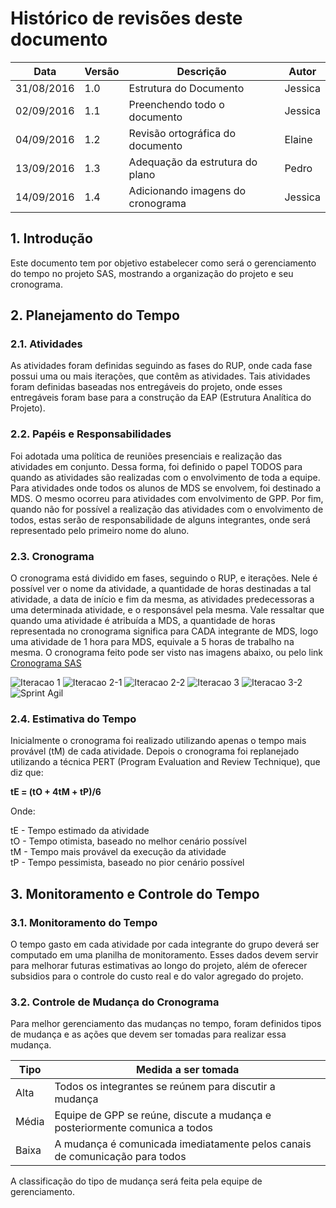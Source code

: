 # Histórico de revisões deste documento

|Data|Versão|Descrição|Autor|
|----|------|---------|-------|
| 31/08/2016| 1.0 |Estrutura do Documento |Jessica |
| 02/09/2016| 1.1 |Preenchendo todo o documento |Jessica |
| 04/09/2016| 1.2 |Revisão ortográfica do documento |Elaine |
| 13/09/2016| 1.3 | Adequação da estrutura do plano| Pedro|
| 14/09/2016| 1.4 |Adicionando imagens do cronograma |Jessica |
## 1. Introdução
Este documento tem por objetivo estabelecer como será o gerenciamento do tempo no projeto SAS, mostrando a organização do projeto e seu cronograma.

## 2. Planejamento do Tempo

### 2.1. Atividades
As atividades foram definidas seguindo as fases do RUP, onde cada fase possui uma ou mais iterações, que contêm as atividades. Tais atividades foram definidas baseadas nos entregáveis do projeto, onde esses entregáveis foram base para a construção da EAP (Estrutura Analítica do Projeto). 

### 2.2. Papéis e Responsabilidades
Foi adotada uma política de reuniões presenciais e realização das atividades em conjunto. Dessa forma, foi definido o papel TODOS para quando as atividades são realizadas com o envolvimento de toda a equipe. Para atividades onde todos os alunos de MDS se envolvem, foi destinado a MDS. O mesmo ocorreu para atividades com envolvimento de GPP. Por fim, quando não for possível a realização das atividades com o envolvimento de todos, estas serão de responsabilidade de alguns integrantes, onde será representado pelo primeiro nome do aluno. 

### 2.3. Cronograma
O cronograma está dividido em fases, seguindo o RUP, e iterações. Nele é possível ver o nome da atividade, a quantidade de horas destinadas a tal atividade, a data de início e fim da mesma, as atividades predecessoras a uma determinada atividade, e o responsável pela mesma. Vale ressaltar que quando uma atividade é atribuída a MDS, a quantidade de horas representada no cronograma significa para CADA integrante de MDS, logo uma atividade de 1 hora para MDS, equivale a 5 horas de trabalho na mesma. O cronograma feito pode ser visto nas imagens abaixo, ou pelo link [Cronograma SAS](https://drive.google.com/file/d/0BwIEjFLG3J84SDRGVlBiTDI1WGc/view?usp=sharing)

![Iteracao 1](https://raw.githubusercontent.com/wiki/fga-gpp-mds/2016.2-SAS_FGA/img/Iteracao1.png)
![Iteracao 2-1](https://raw.githubusercontent.com/wiki/fga-gpp-mds/2016.2-SAS_FGA/img/Iteracao2.png)
![Iteracao 2-2](https://raw.githubusercontent.com/wiki/fga-gpp-mds/2016.2-SAS_FGA/img/Iteracao2_2.png) 
![Iteracao 3](https://raw.githubusercontent.com/wiki/fga-gpp-mds/2016.2-SAS_FGA/img/Iteracao3.png) 
![Iteracao 3-2](https://raw.githubusercontent.com/wiki/fga-gpp-mds/2016.2-SAS_FGA/img/Iteracao3_2.png) 
![Sprint Agil](https://raw.githubusercontent.com/wiki/fga-gpp-mds/2016.2-SAS_FGA/img/Sprint_Agil.png) 

 


### 2.4. Estimativa do Tempo
Inicialmente o cronograma foi realizado utilizando apenas o tempo mais provável (tM) de cada atividade. Depois o cronograma foi replanejado utilizando a técnica PERT (Program Evaluation and Review Technique), que diz que:

**tE = (tO + 4tM + tP)/6**

Onde:

tE - Tempo estimado da atividade <br/>
tO - Tempo otimista, baseado no melhor cenário possível <br/>
tM - Tempo mais provável da execução da atividade <br/>
tP - Tempo pessimista, baseado no pior cenário possível

## 3. Monitoramento e Controle do Tempo
### 3.1. Monitoramento do Tempo
O tempo gasto em cada atividade por cada integrante do grupo deverá ser computado em uma planilha de monitoramento. Esses dados devem servir para melhorar futuras estimativas ao longo do projeto, além de oferecer subsidios para o controle do custo real e do valor agregado do projeto.
  
### 3.2. Controle de Mudança do Cronograma
Para melhor gerenciamento das mudanças no tempo, foram definidos tipos de mudança e as ações que devem ser tomadas para realizar essa mudança.

|Tipo|Medida a ser tomada|
|----|-------------------|
|Alta|Todos os integrantes se reúnem para discutir a mudança|
|Média|Equipe de GPP se reúne, discute a mudança e posteriormente comunica a todos|
|Baixa|A mudança é comunicada imediatamente pelos canais de comunicação para todos|

A classificação do tipo de mudança será feita pela equipe de gerenciamento.